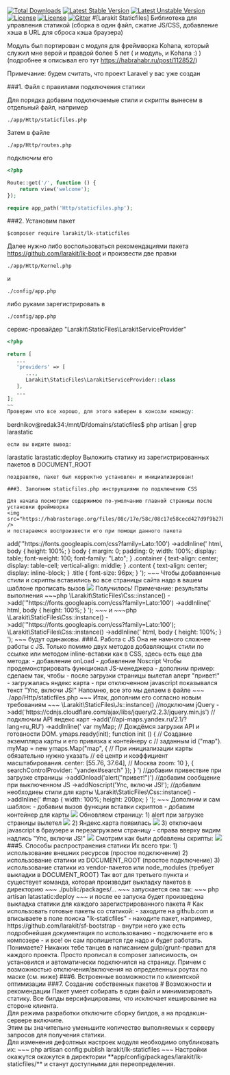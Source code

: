 [![Total Downloads](https://poser.pugx.org/larakit/lk-staticfiles/d/total.svg)](https://packagist.org/packages/larakit/lk-staticfiles)
[![Latest Stable Version](https://poser.pugx.org/larakit/lk-staticfiles/v/stable.svg)](https://packagist.org/packages/larakit/lk-staticfiles)
[![Latest Unstable Version](https://poser.pugx.org/larakit/lk-staticfiles/v/unstable.svg)](https://packagist.org/packages/larakit/lk-staticfiles)
[![License](https://poser.pugx.org/larakit/lk-staticfiles/license.svg)](https://packagist.org/packages/larakit/lk-staticfiles)
[![License](https://poser.pugx.org/larakit/lk-staticfiles/license.svg)](https://packagist.org/packages/larakit/lk-staticfiles)
[![Gitter](https://badges.gitter.im/larakit/lk-staticfiles.svg)](https://gitter.im/larakit/lk-staticfiles?utm_source=badge&utm_medium=badge&utm_campaign=pr-badge&utm_content=body_badge)
#[Larakit Staticfiles] Библиотека для управления статикой 
(сборка в один файл, сжатие JS/CSS, добавление хэша в URL для сброса кэша браузера)

Модуль был портирован с модуля для фреймворка Kohana, который служил мне верой и правдой более 5 лет ( и модуль, и Kohana :) )
(подробнее я описывал его тут https://habrahabr.ru/post/112852/)

Примечание: будем считать, что проект Laravel у вас уже создан

###1. Файл с правилами подключения статики

Для порядка добавим подключаемые стили и скрипты вынесем в отдельный файл, например 
~~~
./app/Http/staticfiles.php
~~~

Затем в файле 
~~~
./app/Http/routes.php
~~~
подключим его 
~~~php
<?php

Route::get('/', function () {
    return view('welcome');
});

require app_path('Http/staticfiles.php');
~~~
###2. Установим пакет
~~~
$composer require larakit/lk-staticfiles
~~~
Далее нужно либо воспользоваться рекомендациями пакета https://github.com/larakit/lk-boot и произвести две правки
~~~
./app/Http/Kernel.php
~~~
и 
~~~
./config/app.php
~~~
либо руками зарегистрировать в 
~~~
./config/app.php
~~~
сервис-провайдер "Larakit\StaticFiles\LarakitServiceProvider"
~~~php
<?php

return [
   ...
   'providers' => [
      ...,
      Larakit\StaticFiles\LarakitServiceProvider::class
   ],
   ...
];
~~
Проверим что все хорошо, для этого наберем в консоли команду:
~~~
berdnikov@redak34:/mnt/D/domains/staticfiles$ php artisan | grep larastatic
~~~
если вы видите вывод:
~~~
 larastatic
  larastatic:deploy    Выложить статику из зарегистрированных пакетов в DOCUMENT_ROOT
~~~
поздравляю, пакет был корректно установлен и инициализирован!

###3. Заполним staticfiles.php инструкциями по подключению CSS

Для начала посмотрим содержимое по-умолчанию главной страницы после установки фреймворка 
<img src="https://habrastorage.org/files/08c/17e/58c/08c17e58cecd427d9f9b27b3b49a90b2.png" />
и постараемся воспроизвести его при помощи данного пакета
~~~
<?php
\Larakit\StaticFiles\Css::instance()
    ->add('"https://fonts.googleapis.com/css?family=Lato:100')
    ->addInline('
        html, body {
            height: 100%;
        }
        
        body {
            margin: 0;
            padding: 0;
            width: 100%;
            display: table;
            font-weight: 100;
            font-family: "Lato";
        }
        
        .container {
            text-align: center;
            display: table-cell;
            vertical-align: middle;
        }
        
        .content {
            text-align: center;
            display: inline-block;
        }
        
        .title {
            font-size: 96px;
        }    
    ');
~~~

Чтобы добавленные стили и скрипты вставились во все страницы сайта надо в вашем шаблоне прописать вызов
<img src="https://habrastorage.org/files/5e5/11b/8c0/5e511b8c064b459485ad9ebbb665495a.png" />

Получилось!

Примечание: результаты выполнения
~~~php
\Larakit\StaticFiles\Css::instance()
    ->add('"https://fonts.googleapis.com/css?family=Lato:100')
    ->addInline('
        html, body {
            height: 100%;
        }
     ');
~~~        
и 
~~~php
\Larakit\StaticFiles\Css::instance()
    ->add('"https://fonts.googleapis.com/css?family=Lato:100');
    
\Larakit\StaticFiles\Css::instance()
    ->addInline('
        html, body {
            height: 100%;
        }
     ');
~~~     
будут одинаковы.


###4. Работа с JS
Она не намного сложнее работы с JS. 

Только помимо двух методов добавляющих стили по ссылке или методом inline-вставки как в CSS, здесь есть еще два метода:
- добавление onLoad
- добавление Noscript

Чтобы продемонстрировать функционал JS-менеджера - дополним пример: сделаем так, чтобы 
- после загрузки страницы вылетал алерт "привет!"
- загружалась яндекс карта
- при отключенном javascript показывался текст "Упс, включи JS!"

Напомню, все это мы делаем в файле
~~~
./app/Http/staticfiles.php
~~~
Итак, дополним его согласно новым требованиям
~~~
\Larakit\StaticFiles\Js::instance()
    //подключим jQuery
    ->add('https://cdnjs.cloudflare.com/ajax/libs/jquery/2.2.3/jquery.min.js')
    //подключим API яндекс карт
    ->add('//api-maps.yandex.ru/2.1/?lang=ru_RU')
    ->addInline('
        var myMap;
        // Дождёмся загрузки API и готовности DOM.
        ymaps.ready(init);
        function init () {
            // Создание экземпляра карты и его привязка к контейнеру с
            // заданным id ("map").
            myMap = new ymaps.Map("map", {
                // При инициализации карты обязательно нужно указать
                // её центр и коэффициент масштабирования.
                center: [55.76, 37.64], // Москва
                zoom: 10
            }, {
                searchControlProvider: "yandex#search"
            });
        }    
    ')
    //добавим привествие при загрузке страницы
    ->addOnload('alert("привет!")')
    //добавим сообщение при выключенном JS
    ->addNoscript('Упс, включи JS!');
//добавим необходиеы стили для карты
\Larakit\StaticFiles\Css::instance()
    ->addInline('
        #map {
            width: 100%;
            height: 200px;
        }   
    ');
~~~

Дополним и сам шаблон:
- добавим вызов функции вставки скриптов
- добавим контейнер для карты

<img src="https://habrastorage.org/files/223/aa8/614/223aa86141344708aa1a45e64350f7e0.png" />

Обновляем страницу:

1) alert при загрузке страницы вылетел
<img src="https://habrastorage.org/files/adc/ef1/040/adcef10404784adab5bb354cfc4a364a.png" />

2) Яндекс.карта появилась
<img src="https://habrastorage.org/files/092/0e4/cc0/0920e4cc08184f40bd515b17298d6abb.png" />

3) отключаем javascript в браузере и перезагружаем страницу - справа вверху видим надпись "Упс, включи JS!"
<img src="https://habrastorage.org/files/9fe/c00/36d/9fec0036d9cb4b248c64a8e820a31df9.png" />

Смотрим как были добавлены скрипты:
<img src="https://habrastorage.org/files/f0c/cca/1cd/f0ccca1cd9e84f52a7caad91a39cc366.png" />

###5. Способы распространения статики
Их всего три:
1) использование внешних ресурсов (простое подключение)
2) использование статики из DOCUMENT_ROOT (простое подключение)
3) использование статики из vendor-пакетов или node_modules (требует выкладки в DOCUMENT_ROOT)

Так вот для третьего пункта и существует команда, которая производит выкладку пакетов в директорию
~~~
./public/packages/...
~~~
запускается она так:
~~~
php artisan latastatic:deploy 
~~~
и после ее запуска будет произведена выкладка статики для каждого зарегистрированного пакета

# Как использовать готовые пакеты со статикой:
- заходите на github.com и вписываете в поле поиска "lk-staticfiles"
- находите пакет, например, https://github.com/larakit/sf-bootstrap
- внутри него уже есть подробнейшая документация по использованию
- подключаете его в композере
- и все!

он сам пропишется где надо и будет работать.

Понимаете? Никаких тебе танцев в написанием gulp/grunt-правил для каждого проекта.
Просто прописал в composer записимость, он установился и автоматически подключился на страницу.

Причем с возможностью отключения/включения на определенных роутах по маске (см. ниже)

###6. Встроенные возможности по клиентской оптимизации

###7. Создание собственных пакетов

# Возможности и рекомендации
Пакет умеет собирать в один файл и минимизировать статику. Все билды версифицированы, что исключает кеширование на стороне клиента.<br />
Для режима разработки отключите сборку билдов, а на продакшн-сервере включите. <br />
Этим вы значительно уменьшите количество выполняемых к серверу запросов для получения статики.<br />
Для изменения дефолтных настроек модуля необходимо опубликовать их:
~~~
php artisan config:publish larakit/lk-staticfiles
~~~
Настройки окажутся окажутся в директории **app/config/packages/larakit/lk-staticfiles/** и станут доступными для переопределения.
